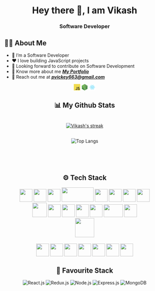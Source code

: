 <!-- ### Hi there 👋
 -->
   
<h1 align="center">Hey there 👋, I am Vikash </h1>
<!-- <h1 align="center">

![Typing SVG](https://readme-typing-svg.herokuapp.com?color=0E9E3D&lines=Hey+I'am+vikash)

</h1> -->
<h3 align="center"> Software Developer </h3>

<!-- <div align="center" ><img src = "https://raw.githubusercontent.com/mohammad2407/mohammad2407/main/gif-1.gif" /></div> -->

<!-- Here are some ideas to get you started: -->
        
<!-- <p align="left"><img  src = "https://raw.githubusercontent.com/Renukote/Renukote/051cadb27789caa9a268427a07ad8d9e3b6c7cec/web-developer-img.svg"/></p> -->

<!-- ## ❤ Views and Followers -->
<!-- <p align="left"> <img src="https://komarev.com/ghpvc/?username=mahindra-jayavaram&label=Profile%20views&color=0e75b6&style=flat" alt="mahindra-jayavaram" /> </p> -->

<!-- <p align="left"> <a href="https://twitter.com/mahindra_1999" target="blank"><img src="https://img.shields.io/twitter/follow/mahindra_1999?logo=twitter&style=for-the-badge" alt="mahindra_1999" /></a> </p> -->


## 🙋‍♂️ About Me

- 🌱 I’m a Software Developer
- ❤️ I love building JavaScript projects
- 👯 Looking forward to contribute on Software Development
- 🤔 Know more about me [_**My Portfolio**_](https://portfolio-vikash.vercel.app/)
- 💌 Reach out me at [_**pvickey663@gmail.com**_](mailto:pvickey663@gmail.com)
<!-- - ⚙️ Technical Skills : Javascript, MongoDB, Node JS, React, Redux, React Native, Firebase, Docker, Heroku, SASS -->
<!-- - 👨🏻‍🎓 Check out My Resume at[ _**Mahindra-Jyavaram-Resume**_](https://drive.google.com/file/d/1-s4Ift310i1tbbSR2mD0EzYBvDj9RmxO/view?usp=sharing) -->
<!-- - 👤 Check out My Portfolio at [**Mahindra-Jayavaram-Portfolio**](https://mahindra-portfolio-main-mahindra.vercel.app/) -->


<div align="center">
<code><img height="20" alt="javascript" src="https://raw.githubusercontent.com/github/explore/80688e429a7d4ef2fca1e82350fe8e3517d3494d/topics/javascript/javascript.png"></code>
<code><img height="20" alt="nodejs" src="https://raw.githubusercontent.com/github/explore/80688e429a7d4ef2fca1e82350fe8e3517d3494d/topics/nodejs/nodejs.png"></code>
<code><img height="20" alt="react" src="https://raw.githubusercontent.com/github/explore/80688e429a7d4ef2fca1e82350fe8e3517d3494d/topics/react/react.png"></code>
 </div>
 
 
<!-- <code><img height="20" alt="graphql" src="https://raw.githubusercontent.com/github/explore/5c058a388828bb5fde0bcafd4bc867b5bb3f26f3/topics/graphql/graphql.png"></code> -->
<!-- <code><img height="20" alt="typescript" src="https://raw.githubusercontent.com/github/explore/80688e429a7d4ef2fca1e82350fe8e3517d3494d/topics/typescript/typescript.png"></code> -->


<div align="center">
 
## 📊 My Github Stats


<br>

<a href="https://github.com/vikashDevZ/github-readme-streak-stats">
        <img title="🔥 Get streak stats for your profile at git.io/streak-stats" alt="Vikash's streak" src="https://github-readme-streak-stats.herokuapp.com/?user=vikashDevZ&theme=react&hide_border=true&bg_color=0D1117"/>
    </a>

<br />
<br />

![Top Langs](https://github-readme-stats.vercel.app/api/top-langs/?username=vikashDevZ&layout=compact)


<br />
<br />
 
<!-- <img align="center" width=60% src = "https://github-readme-stats.vercel.app/api?username=vikashDevZ&&show_icons=true&title_color=fffff&icon_color=bb2acf&text_color=daf7dc&bg_color=101011"/>
</div> -->


<!-- [![Vikash's GitHub stats](https://github-readme-stats.vercel.app/api?username=vikashDevZ)](https://github.com/vikashDevZ/github-readme-stats) -->



<!-- <p>&nbsp;<img align="center" src="https://github-readme-stats.vercel.app/api?username=mahindra-jayavaram&show_icons=true&locale=en" alt="mahindra-jayavaram" /></p> -->
<br/>

<div align="center">
 
 ## ⚙️ Tech Stack

<img src="https://i.imgur.com/Riq5bIb.png" height="40" width="40">
<img src="https://i.imgur.com/Uivesm4.png" height="40" width="40">
<img src="https://i.imgur.com/uTwsATT.png" height="40" width="40">
<img src="https://i.imgur.com/lPav31e.png" height="45" width="100">
<img src="https://i.imgur.com/0zjDnXw.png" height="40" width="40">
<img src="https://i.imgur.com/JcUsLfc.png" height="40" width="40">
<img src="https://i.imgur.com/pWp0iDn.png" height="40" width="40"> 
<img src="https://i.imgur.com/wa305S7.png" height="40" width="40">
<br />
<img src="https://i.imgur.com/054LTZq.png" height="45" width="45">
<!-- <img src="https://i.imgur.com/mQGR6nx.png" height="40" width="40"> -->
<img src="https://i.imgur.com/x6EieWc.png" height="40" width="40">
 
<img src="https://i.imgur.com/ehWaPTK.png" height="40" width="40">
<img src="https://i.imgur.com/VjulBsn.png" height="40" width="40">
<img src="https://i.imgur.com/H3C168v.png" height="40" width="40">
<!-- <img src="https://i.imgur.com/bbawh2F.png" height="40" width="40"> -->
<img src="https://i.imgur.com/K5LeVnW.png" height="40" width="60">
<img src="https://i.imgur.com/4ryo0Qh.png" height="40" width="40">
 

 <br/>
<img src="https://user-images.githubusercontent.com/2771251/132473388-9f0ff8d9-7bbb-47e5-b45f-9634d86a0dff.png" height="60" width="60">
 
 
 
</div>


<br />
 
 
 

<img src="https://raw.githubusercontent.com/FreakillGod/devicon/1119b9f84c0290e0f0b38982099a2bd027a48bf1/icons/jenkins/jenkins-original.svg" height="40" width="40">

<img src="https://raw.githubusercontent.com/FreakillGod/devicon/1119b9f84c0290e0f0b38982099a2bd027a48bf1/icons/linux/linux-original.svg" height="40" width="40">
 
<img src="https://raw.githubusercontent.com/FreakillGod/devicon/1119b9f84c0290e0f0b38982099a2bd027a48bf1/icons/redis/redis-original.svg" height="40" width="40">
 
<img src="https://raw.githubusercontent.com/FreakillGod/devicon/1119b9f84c0290e0f0b38982099a2bd027a48bf1/icons/postgresql/postgresql-original.svg" height="40" width="40">
 
 
 
<!-- <img src="https://raw.githubusercontent.com/FreakillGod/devicon/1119b9f84c0290e0f0b38982099a2bd027a48bf1/icons/ssh/ssh-original.svg" height="40" width="40"> -->
 
<!-- <img src="https://raw.githubusercontent.com/FreakillGod/devicon/1119b9f84c0290e0f0b38982099a2bd027a48bf1/icons/unix/unix-original.svg" height="40" width="40"> -->

<img src="https://raw.githubusercontent.com/FreakillGod/devicon/1119b9f84c0290e0f0b38982099a2bd027a48bf1/icons/jest/jest-plain.svg" height="40" width="40">
 
<img src="https://raw.githubusercontent.com/FreakillGod/devicon/1119b9f84c0290e0f0b38982099a2bd027a48bf1/icons/git/git-original.svg" height="40" width="40">
 
<img src="https://raw.githubusercontent.com/FreakillGod/devicon/1119b9f84c0290e0f0b38982099a2bd027a48bf1/icons/amazonwebservices/amazonwebservices-original.svg" height="40" width="40">
 
<div align="center">

## 🎀 Favourite Stack

<img alt="React.js" src="https://img.shields.io/badge/React-20232A?style=for-the-badge&logo=react&logoColor=61DAFB" />
<img alt="Redux.js" src="https://img.shields.io/badge/Redux-593D88?style=for-the-badge&logo=redux&logoColor=white" />
<img alt="Node.js" src="https://img.shields.io/badge/Node.js-43853D?style=for-the-badge&logo=node.js&logoColor=white" />
<img alt="Express.js" src="https://img.shields.io/badge/express.js-%23404d59.svg?style=for-the-badge&logo=express&logoColor=%2361DAFB"/>
<img alt="MongoDB" src="https://img.shields.io/badge/MongoDB-4EA94B?style=for-the-badge&logo=mongodb&logoColor=white" />

</div>

